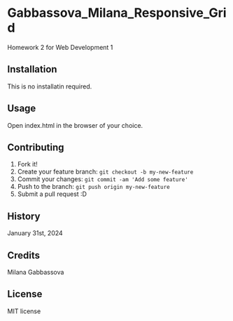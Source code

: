 # Gabbassova_Milana_Responsive_Grid
Homework 2 for Web Development 1

## Installation
This is no installatin required.

## Usage
Open index.html in the browser of your choice.

## Contributing
1. Fork it!
2. Create your feature branch: `git checkout -b my-new-feature`
3. Commit your changes: `git commit -am 'Add some feature'`
4. Push to the branch: `git push origin my-new-feature`
5. Submit a pull request :D

## History
January 31st, 2024

## Credits
Milana Gabbassova

## License
MIT license